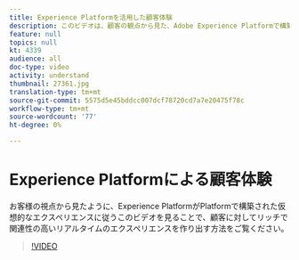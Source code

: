 ```yaml
---
title: Experience Platformを活用した顧客体験
description: このビデオは、顧客の観点から見た、Adobe Experience Platformで構築された仮想的なエクスペリエンスに従います。 Experience Platformがリッチで関連性の高いリアルタイムのエクスペリエンスを作り出す方法をご覧ください。
feature: null
topics: null
kt: 4339
audience: all
doc-type: video
activity: understand
thumbnail: 27361.jpg
translation-type: tm+mt
source-git-commit: 5575d5e45bddcc007dcf78720cd7a7e20475f78c
workflow-type: tm+mt
source-wordcount: '77'
ht-degree: 0%

---
```



# Experience Platformによる顧客体験

お客様の視点から見たように、Experience PlatformがPlatformで構築された仮想的なエクスペリエンスに従うこのビデオを見ることで、顧客に対してリッチで関連性の高いリアルタイムのエクスペリエンスを作り出す方法をご覧ください。

>[!VIDEO](https://video.tv.adobe.com/v/27361?quality=12&learn=on)